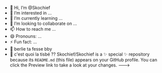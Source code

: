 - 👋 Hi, I’m @Skochief
- 👀 I’m interested in ...
- 🌱 I’m currently learning ...
- 💞️ I’m looking to collaborate on ...
- 📫 How to reach me ...
- 😄 Pronouns: ...
- ⚡ Fun fact: ...
- 🍑 berlie ta fesse bby
- 🤨 c'est quoi la tisbé ??
Skochief/Skochief is a ✨ special ✨ repository because its `README.md` (this file) appears on your GitHub profile.
You can click the Preview link to take a look at your changes.
--->
